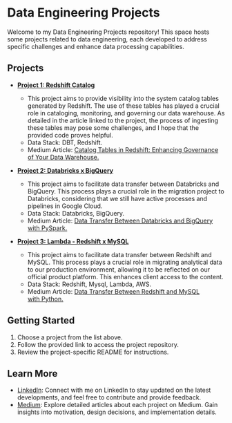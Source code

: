 # Data Engineering Projects

Welcome to my Data Engineering Projects repository! This space hosts some projects related to data engineering, each developed to address specific challenges and enhance data processing capabilities.

## Projects
- [**Project 1: Redshift Catalog**](https://github.com/alice-thomaz/Data-Engineering/tree/master/P1_Redshift_Catalog)
  - This project aims to provide visibility into the system catalog tables generated by Redshift. The use of these tables has played a crucial role in cataloging, monitoring, and governing our data warehouse. As detailed in the article linked to the project, the process of ingesting these tables may pose some challenges, and I hope that the provided code proves helpful.
  - Data Stack: DBT, Redshift.
  - Medium Article: [Catalog Tables in Redshift: Enhancing Governance of Your Data Warehouse.](https://medium.com/@alice_thomaz/ee03daf5bcad)

- [**Project 2: Databricks x BigQuery**](https://github.com/alice-thomaz/Data-Engineering/tree/master/P2_Databricks_x_BigQuery)
  - This project aims to facilitate data transfer between Databricks and BigQuery. This process plays a crucial role in the migration project to Databricks, considering that we still have active processes and pipelines in Google Cloud.
  - Data Stack: Databricks, BigQuery.
  - Medium Article: [Data Transfer Between Databricks and BigQuery with PySpark.](https://medium.com/@alice_thomaz/109eb89a2457)

- [**Project 3: Lambda - Redshift x MySQL**](https://github.com/alice-thomaz/Data-Engineering/tree/master/P3_Redshift_x_MySQL)
  - This project aims to facilitate data transfer between Redshift and MySQL. This process plays a crucial role in migrating analytical data to our production environment, allowing it to be reflected on our official product platform. This enhances client access to the content.
  - Data Stack: Redshift, Mysql, Lambda, AWS.
  - Medium Article: [Data Transfer Between Redshift and MySQL with Python.](https://medium.com/@alice_thomaz/0bfa0003cee9)

## Getting Started
1. Choose a project from the list above.
2. Follow the provided link to access the project repository.
3. Review the project-specific README for instructions.

## Learn More
- [LinkedIn](https://www.linkedin.com/in/alice-thomaz-b6b52b14a/): Connect with me on LinkedIn to stay updated on the latest developments, and feel free to contribute and provide feedback.
- [Medium](https://medium.com/@alice_thomaz): Explore detailed articles about each project on Medium. Gain insights into motivation, design decisions, and implementation details.
